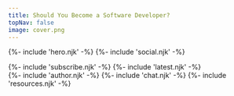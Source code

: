 ```yaml
---
title: Should You Become a Software Developer?
topNav: false
image: cover.png
---
```

{%- include 'hero.njk' -%}
{%- include 'social.njk' -%}
<div class="grid grid-cols-1 md:grid-cols-2 gap-2">
    {%- include 'subscribe.njk' -%}
    {%- include 'latest.njk' -%}
</div>
{%- include 'author.njk' -%}
{%- include 'chat.njk' -%}
{%- include 'resources.njk' -%}
<div className="w-full h-12"></div>
</div>